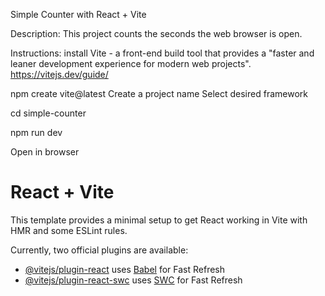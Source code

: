 Simple Counter with React + Vite

Description: This project counts the seconds the web browser is open.

Instructions:
install Vite - a front-end build tool that provides a "faster and leaner development experience for modern web projects".
https://vitejs.dev/guide/

npm create vite@latest
Create a project name
Select desired framework


cd simple-counter

npm run dev

Open in browser



# React + Vite

This template provides a minimal setup to get React working in Vite with HMR and some ESLint rules.

Currently, two official plugins are available:

- [@vitejs/plugin-react](https://github.com/vitejs/vite-plugin-react/blob/main/packages/plugin-react/README.md) uses [Babel](https://babeljs.io/) for Fast Refresh
- [@vitejs/plugin-react-swc](https://github.com/vitejs/vite-plugin-react-swc) uses [SWC](https://swc.rs/) for Fast Refresh
